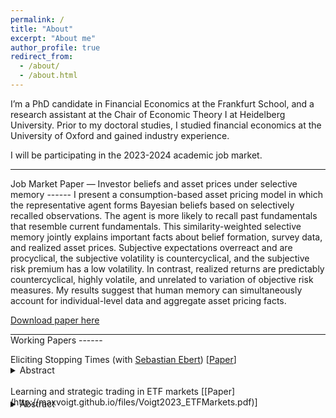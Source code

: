 ```yaml
---
permalink: /
title: "About"
excerpt: "About me"
author_profile: true
redirect_from: 
  - /about/
  - /about.html
---
```


I’m a PhD candidate in Financial Economics at the Frankfurt School, and a research assistant at the Chair of Economic Theory I at Heidelberg University. Prior to my doctoral studies, I studied financial economics at the University of Oxford and gained industry experience. 

I will be participating in the 2023-2024 academic job market.

<hr style="border-top-color:black">
Job Market Paper — Investor beliefs and asset prices under selective memory
------
I present a consumption-based asset pricing model in which the representative agent forms Bayesian beliefs based on selectively recalled observations. The agent is more likely to recall past fundamentals that resemble current fundamentals. This similarity-weighted selective memory jointly explains important facts about belief formation, survey data, and realized asset prices. Subjective expectations overreact and are procyclical, the subjective volatility is countercyclical, and the subjective risk premium has a low volatility. In contrast, realized returns are predictably countercyclical, highly volatile, and unrelated to variation of objective risk measures. My results suggest that human memory can simultaneously account for individual-level data and aggregate asset pricing facts.

[Download paper here](http://maxvoigt.github.io/files/Voigt_JMP_BeliefsAssetPrices.pdf)

<hr style="border-top-color:black; margin-block-end:0">
Working Papers
------

Eliciting Stopping Times (with [Sebastian Ebert](https://sites.google.com/site/ebertecon/home)) [[Paper](https://papers.ssrn.com/sol3/papers.cfm?abstract_id=4526931)]
  <details style="margin-top:-1em"><summary>Abstract</summary>We propose an experimental method to elicit stopping times—each subject’s complete contingent plan for taking a risk for up to five times—to study repeated risk-taking under precommitment. In addition to time- and outcome-contingent risk-taking, we allow some subjects to use path-dependent or randomized stopping times. Our experimental design thus allows for hundreds of different risk-taking plans. Using an unsupervised machine-learning algorithm, we find that individuals’ risk-taking strategies map well to stop-loss, take-profit, or buy-and-hold strategies. Most strategies are of a continue-when-winning and stop-when-losing type, with a profit-trailing stopping barrier. Path-dependence and randomization are used extensively, even if they are costly. We further analyze dynamic consistency in a sequential risk-taking task and find that subjects largely follow the unconstrained plans that we elicited.
  </details>

<br>
Learning and strategic trading in ETF markets [[Paper](http://maxvoigt.github.io/files/Voigt2023_ETFMarkets.pdf)]
  <details style="margin-top:-1em"><summary>Abstract</summary>Designated broker-dealers arbitrage away differences between the market price of an ETF and the net asset value of the underlying assets. Using a dynamic strategic trading model, I show that this arbitrage mechanism increases long-term price informativeness but reduces short-term price informativeness. The information contained in the ETF price leads to additional learning, which improves long-term price informativeness. However, traders informed about the value of an underlying asset use their informational advantage to forecast arbitrage-induced price changes of all other assets contained in the ETF. The predictability of future price changes induces speculative cross-asset trading, which reduces short-term price informativeness. Thus, regulation targeting ETFs must balance short- and long-term price informativeness.
  </details>